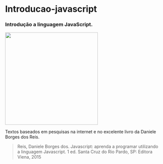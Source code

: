 # Introducao-javascript

### Introdução a linguagem JavaScript.

<img src="https://upload.wikimedia.org/wikipedia/commons/6/6a/JavaScript-logo.png"  width="300" heigth="300">

Textos baseados em pesquisas na internet e no excelente livro da Daniele Borges dos Reis.

> Reis, Daniele Borges dos. Javascript: aprenda a programar utilizando a linguagem Javascript. 1 ed. Santa Cruz do Rio Pardo, SP: Editora Viena, 2015
